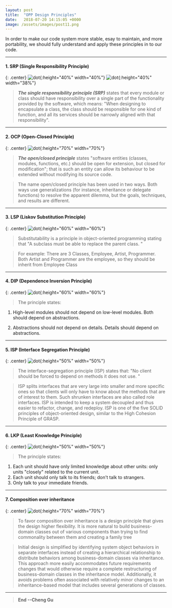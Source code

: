 ```yaml
---
layout: post
title:  "OPP Design Principles"
date:   2018-07-20 14:15:05 +0000
image: /assets/images/post11.png
---
```


In order to make our code system more stable, esay to maintain, and more portability, we should fully understand and apply these principles in to our code.

---
#### 1. SRP (Single Responsibility Principle)

{: .center}
![dot](/assets/images/PostImages/SRP1.png){:height="40%" width="40%"}
![dot](/assets/images/PostImages/SRP2.png){:height="40%" width="38%"}

>***The single responsibility principle (SRP)*** states that every module or class should have responsibility over a single part of the functionality provided by the software, which means: "When designing to encapsulate a class, the class should be responsible for one kind of function, and all its services should be narrowly aligned with that responsibility". 



---
#### 2. OCP (Open-Closed Principle)

{: .center}
![dot](/assets/images/PostImages/OCP.jpg){:height="70%" width="70%"}

>***The open/closed principle*** states "software entities (classes, modules, functions, etc.) should be open for extension, but closed for modification"; that is such an entity can allow its behaviour to be extended without modifying its source code.

>The name open/closed principle has been used in two ways. Both ways use generalizations (for instance, inheritance or delegate functions) to resolve the apparent dilemma, but the goals, techniques, and results are different.

---

#### 3. LSP (Liskov Substitution Principle)

{: .center}
![dot](/assets/images/PostImages/LSP.jpg){:height="60%" width="60%"}

>Substitutability is a principle in object-oriented programming stating that "A subclass must be able to replace the parent class. " 

>For example: There are 3 Classes, Employee, Artist, Programmer. Both Artist and Programmer are the employee, so they should be inherit from Employee Class 


---

#### 4. DIP (Dependence Inversion Principle) 

{: .center}
![dot](/assets/images/PostImages/DIP.png){:height="60%" width="60%"}

>The principle states: 

1. High-level modules should not depend on low-level modules. Both should depend on abstractions.

2. Abstractions should not depend on details. Details should depend on abstractions.

---

#### 5. ISP (Interface Segregation Principle)

{: .center}
![dot](/assets/images/PostImages/ISP.jpg){:height="50%" width="50%"}

>The interface-segregation principle (ISP) states that: "No client should be forced to depend on methods it does not use. " 

>ISP splits interfaces that are very large into smaller and more specific ones so that clients will only have to know about the methods that are of interest to them. Such shrunken interfaces are also called role interfaces. ISP is intended to keep a system decoupled and thus easier to refactor, change, and redeploy. ISP is one of the five SOLID principles of object-oriented design, similar to the High Cohesion Principle of GRASP.

---

#### 6. LKP (Least Knowledge Principle) 

{: .center}
![dot](/assets/images/PostImages/LKP.jpg){:height="50%" width="50%"}

>The principle states:
1. Each unit should have only limited knowledge about other units: only units "closely" related to the current unit.
2. Each unit should only talk to its friends; don't talk to strangers.
3. Only talk to your immediate friends.

---

#### 7. Composition over inheritance 

{: .center}
![dot](/assets/images/PostImages/COI.png){:height="70%" width="70%"}

>To favor composition over inheritance is a design principle that gives the design higher flexibility. It is more natural to build business-domain classes out of various components than trying to find commonality between them and creating a family tree

>Initial design is simplified by identifying system object behaviors in separate interfaces instead of creating a hierarchical relationship to distribute behaviors among business-domain classes via inheritance. This approach more easily accommodates future requirements changes that would otherwise require a complete restructuring of business-domain classes in the inheritance model. Additionally, it avoids problems often associated with relatively minor changes to an inheritance-based model that includes several generations of classes.


---

>**End --Cheng Gu**

